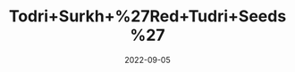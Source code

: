 ---
title: 'Todri+Surkh+%27Red+Tudri+Seeds%27'
date: '2022-09-05' 
metatag: '' 
inventory: '0' 
draft: false 
# meta description 
shortDescripton: ''
description: 'Seed'
longdescription: ''
featured: True
# product Price
price: '40.0'
# Product Short Description
shortDescription: ''
productID: 'AD1498DC-0C2D-ED11-9968-005056B3A416'
type: 'products'
category: 'Seed' 
thumnailproduct: 'https://aminsaddiquidawakhana.eralive.net/images/products/AD1498DC-0C2D-ED11-9968-005056B3A4161.png' 
images:
  - image: 'images/products/AD1498DC-0C2D-ED11-9968-005056B3A4161.png'  
Variants:
---